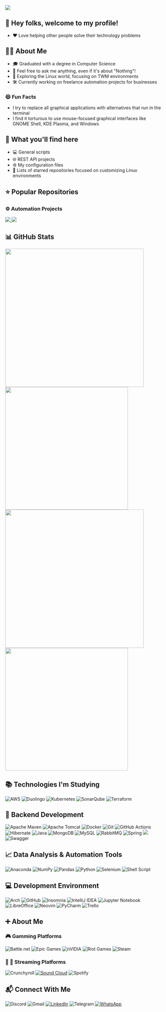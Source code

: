 <!--<img width=100% src="https://capsule-render.vercel.app/api?type=waving&color=39d353&height=100&section=header"/>-->
![](https://komarev.com/ghpvc/?username=esperanca-leonardo&color=39d353&style=for-the-badge&abbreviated=true&label=Visitor+Count)

## 👋 Hey folks, welcome to my profile! 
- ❤️ Love helping other people solve their technology problems

## 👨‍💻 About Me
- 🎓 Graduated with a degree in Computer Science
- 💬 Feel free to ask me anything, even if it's about "Nothing"!
- 🧭 Exploring the Linux world, focusing on TWM environments
- 🛠️ Currently working on freelance automation projects for businesses
  
### 😄 Fun Facts
 - I try to replace all graphical applications with alternatives that run in the terminal
 - I find it torturous to use mouse-focused graphical interfaces like GNOME Shell, KDE Plasma, and Windows

## 📂 What you'll find here
- 💻 General scripts
- 🌐 REST API projects
- ⚙️ My configuration files
- 🐧 Lists of starred repositories focused on customizing Linux environments

## ⭐ Popular Repositories
### ⚙️ Automation Projects
<div align="left">
  <a href="https://github.com/esperanca-leonardo/late-pay-notify">
    <img src="https://github-readme-stats.vercel.app/api/pin/?username=esperanca-leonardo&repo=late-pay-notify&bg_color=0d1117&hide_border=true&title_color=FFFFFF&icon_color=39d353" />
  </a>
  <a href="https://github.com/esperanca-leonardo/quick-form-fill-automation">
    <img src="https://github-readme-stats.vercel.app/api/pin/?username=esperanca-leonardo&repo=quick-form-fill-automation&bg_color=0d1117&hide_border=true&title_color=FFFFFF&text_color=59666c&icon_color=39d353" />
  </a>
</div>

## 📊 GitHub Stats 
<div>
  <img width="440px" src="https://github-readme-stats.vercel.app/api?username=esperanca-leonardo&show_icons=true&bg_color=0d1117&text_color=FFFFFF&title_color=FFFFFF&icon_color=39d353&hide_border=true&rank_icon=percentile&include_all_commits=true&custom_title=GitHub%20Stats&ring_color=39d353">
  <img width="390px" src="https://github-readme-stats.anuraghazra1.vercel.app/api/top-langs/?username=esperanca-leonardo&layout=compact&bg_color=0d1117&text_color=FFFFFF&title_color=FFFFFF&icon_color=39d353&hide_border=true"/>
  <img width="440px" src="https://github-readme-activity-graph.vercel.app/graph?username=esperanca-leonardo&bg_color=0d1117&point=39d353&line=0e4429&title_color=FFFFFF&area=true&color=FFFFFF&area_color=006d32&hide_title=false&radius=16&hide_border=true">
 <img width="390px" src="https://github-readme-streak-stats.herokuapp.com/?user=esperanca-leonardo&theme=onedark&background=0D1117&ring=0E4429&stroke=FFFFFF&fire=39D353&currStreakNum=FFFFFF&sideNums=FFFFFF&currStreakLabel=FFFFFF&sideLabels=D9D9D9&dates=808080&excludeDaysLabel=FFFFFF&hide_border=true" />
</div>

## 📚 Technologies I'm Studying
![AWS](https://img.shields.io/badge/AWS-%23FF9900.svg?style=for-the-badge&logo=amazon-aws&logoColor=white)
![Duolingo](https://img.shields.io/badge/Duolingo-%234DC730.svg?style=for-the-badge&logo=Duolingo&logoColor=white)
![Kubernetes](https://img.shields.io/badge/kubernetes-%23326ce5.svg?style=for-the-badge&logo=kubernetes&logoColor=white)
![SonarQube](https://img.shields.io/badge/SonarQube-black?style=for-the-badge&logo=sonarqube&logoColor=4E9BCD)
![Terraform](https://img.shields.io/badge/terraform-%235835CC.svg?style=for-the-badge&logo=terraform&logoColor=white)

## 🧩 Backend Development 
![Apache Maven](https://img.shields.io/badge/Apache%20Maven-C71A36?style=for-the-badge&logo=Apache%20Maven&logoColor=white)
![Apache Tomcat](https://img.shields.io/badge/apache%20tomcat-%23F8DC75.svg?style=for-the-badge&logo=apache-tomcat&logoColor=black)
![Docker](https://img.shields.io/badge/docker-%230db7ed.svg?style=for-the-badge&logo=docker&logoColor=white)
![Git](https://img.shields.io/badge/GIT-E44C30?style=for-the-badge&logo=git&logoColor=white)
![GitHub Actions](https://img.shields.io/badge/github%20actions-%232671E5.svg?style=for-the-badge&logo=githubactions&logoColor=white)
![Hibernate](https://img.shields.io/badge/Hibernate-59666C?style=for-the-badge&logo=Hibernate&logoColor=white)
![Java](https://img.shields.io/badge/Java-ED8B00?style=for-the-badge&logo=openjdk&logoColor=white)
![MongoDB](https://img.shields.io/badge/MongoDB-4EA94B?style=for-the-badge&logo=mongodb&logoColor=white)
![MySQL](https://img.shields.io/badge/mysql-4479A1.svg?style=for-the-badge&logo=mysql&logoColor=white)
![RabbitMQ](https://img.shields.io/badge/rabbitmq-%23FF6600.svg?&style=for-the-badge&logo=rabbitmq&logoColor=white)
![Spring](https://img.shields.io/badge/spring-%236DB33F.svg?style=for-the-badge&logo=spring&logoColor=white)
![](https://img.shields.io/badge/-Spring%20Security-%236DB33F?style=for-the-badge&logo=springsecurity&logoColor=white)
![Swagger](https://img.shields.io/badge/-Swagger-%23Clojure?style=for-the-badge&logo=swagger&logoColor=white)

## 📈 Data Analysis & Automation Tools
![Anaconda](https://img.shields.io/badge/Anaconda-%2344A833.svg?style=for-the-badge&logo=anaconda&logoColor=white)
![NumPy](https://img.shields.io/badge/numpy-%23013243.svg?style=for-the-badge&logo=numpy&logoColor=white)
![Pandas](https://img.shields.io/badge/pandas-%23150458.svg?style=for-the-badge&logo=pandas&logoColor=white)
![Python](https://img.shields.io/badge/Python-14354C?style=for-the-badge&logo=python&logoColor=white)
![Selenium](https://img.shields.io/badge/-selenium-%43B02A?style=for-the-badge&logo=selenium&logoColor=white)
![Shell Script](https://img.shields.io/badge/shell_script-%23121011.svg?style=for-the-badge&logo=gnu-bash&logoColor=white)

## 💻 Development Environment
![Arch](https://img.shields.io/badge/Arch%20Linux-1793D1?logo=arch-linux&logoColor=fff&style=for-the-badge)
![GitHub](https://img.shields.io/badge/github-%23121011.svg?style=for-the-badge&logo=github&logoColor=white)
![Insomnia](https://img.shields.io/badge/Insomnia-black?style=for-the-badge&logo=insomnia&logoColor=5849BE)
![IntelliJ IDEA](https://img.shields.io/badge/IntelliJIDEA-000000.svg?style=for-the-badge&logo=intellij-idea&logoColor=white)
![Jupyter Notebook](https://img.shields.io/badge/jupyter-%23FA0F00.svg?style=for-the-badge&logo=jupyter&logoColor=white)
![LibreOffice](https://img.shields.io/badge/LibreOffice-%2318A303?style=for-the-badge&logo=LibreOffice&logoColor=white)
![Neovim](https://img.shields.io/badge/NeoVim-%2357A143.svg?&style=for-the-badge&logo=neovim&logoColor=white)
![PyCharm](https://img.shields.io/badge/pycharm-143?style=for-the-badge&logo=pycharm&logoColor=black&color=black&labelColor=green)
![Trello](https://img.shields.io/badge/Trello-%23026AA7.svg?style=for-the-badge&logo=Trello&logoColor=white)

## ➕ About Me
### 🎮 Gamming Platforms
![Battle.net](https://img.shields.io/badge/battle.net-%2300AEFF.svg?style=for-the-badge&logo=battle.net&logoColor=white)
![Epic Games](https://img.shields.io/badge/epicgames-%23313131.svg?style=for-the-badge&logo=epicgames&logoColor=white)
![nVIDIA](https://img.shields.io/badge/nVIDIA-%2376B900.svg?style=for-the-badge&logo=nVIDIA&logoColor=white)
![Riot Games](https://img.shields.io/badge/riotgames-D32936.svg?style=for-the-badge&logo=riotgames&logoColor=white)
![Steam](https://img.shields.io/badge/steam-%23000000.svg?style=for-the-badge&logo=steam&logoColor=white)

### 🍙 🎵 Streaming Platforms
![Crunchyroll](https://img.shields.io/badge/Crunchyroll-F47521?style=for-the-badge&logo=crunchyroll&logoColor=white)
[![Sound Cloud](https://img.shields.io/badge/sound%20cloud-FF5500?style=for-the-badge&logo=soundcloud&logoColor=white)](https://soundcloud.com/leonardo-esperanca)
![Spotify](https://img.shields.io/badge/Spotify-1ED760?style=for-the-badge&logo=spotify&logoColor=white)

## 📬 Connect With Me
![Discord](https://img.shields.io/badge/Discord-%235865F2.svg?style=for-the-badge&logo=discord&logoColor=white)
![Gmail](https://img.shields.io/badge/Gmail-D14836?style=for-the-badge&logo=gmail&logoColor=white)
[![LinkedIn](https://img.shields.io/badge/linkedin-%230077B5.svg?style=for-the-badge&logo=linkedin&logoColor=white)](https://www.linkedin.com/in/esperanca-leonardo/)
![Telegram](https://img.shields.io/badge/Telegram-2CA5E0?style=for-the-badge&logo=telegram&logoColor=white)
[![WhatsApp](https://img.shields.io/badge/WhatsApp-25D366?style=for-the-badge&logo=whatsapp&logoColor=white)](https://wa.me/+5518997639281)

<!--<img width=100% src="https://capsule-render.vercel.app/api?type=waving&color=39d353&height=100&section=footer"/>-->
